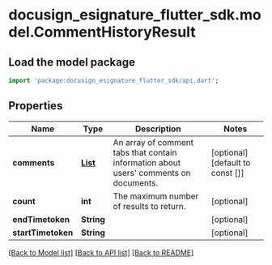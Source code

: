 # docusign_esignature_flutter_sdk.model.CommentHistoryResult

## Load the model package
```dart
import 'package:docusign_esignature_flutter_sdk/api.dart';
```

## Properties
Name | Type | Description | Notes
------------ | ------------- | ------------- | -------------
**comments** | [**List<Comment>**](Comment.md) | An array of comment tabs that contain information about users' comments on documents. | [optional] [default to const []]
**count** | **int** | The maximum number of results to return. | [optional] 
**endTimetoken** | **String** |  | [optional] 
**startTimetoken** | **String** |  | [optional] 

[[Back to Model list]](../README.md#documentation-for-models) [[Back to API list]](../README.md#documentation-for-api-endpoints) [[Back to README]](../README.md)


